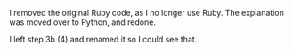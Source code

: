 I removed the original Ruby code, as I no longer use Ruby.
The explanation was moved over to Python, and redone.

I left step 3b (4) and renamed it so I could see that.